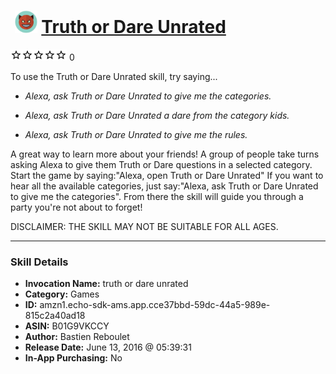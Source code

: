 # &nbsp;<img src="skill_icon" alt="Truth or Dare Unrated icon" width="36"> [Truth or Dare Unrated](http://alexa.amazon.com/#skills/amzn1.echo-sdk-ams.app.cce37bbd-59dc-44a5-989e-815c2a40ad18)
![0 stars](../../images/ic_star_border_black_18dp_1x.png)![0 stars](../../images/ic_star_border_black_18dp_1x.png)![0 stars](../../images/ic_star_border_black_18dp_1x.png)![0 stars](../../images/ic_star_border_black_18dp_1x.png)![0 stars](../../images/ic_star_border_black_18dp_1x.png) 0

To use the Truth or Dare Unrated skill, try saying...

* *Alexa, ask Truth or Dare Unrated to give me the categories.*

* *Alexa, ask Truth or Dare Unrated a dare from the category kids.*

* *Alexa, ask Truth or Dare Unrated to give me the rules.*

A great way to learn more about your friends!
A group of people take turns asking Alexa to give them Truth or Dare questions in a selected category. 
Start the game by saying:"Alexa, open Truth or Dare Unrated"
If you want to hear all the available categories, just say:"Alexa, ask Truth or Dare Unrated to give me the categories". From there the skill will guide you through a party you're not about to forget!

DISCLAIMER: THE SKILL MAY NOT BE SUITABLE FOR ALL AGES.

***

### Skill Details

* **Invocation Name:** truth or dare unrated
* **Category:** Games
* **ID:** amzn1.echo-sdk-ams.app.cce37bbd-59dc-44a5-989e-815c2a40ad18
* **ASIN:** B01G9VKCCY
* **Author:** Bastien Reboulet
* **Release Date:** June 13, 2016 @ 05:39:31
* **In-App Purchasing:** No
